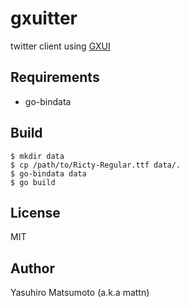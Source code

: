 # gxuitter

twitter client using [GXUI](https://github.com/google/gxui)

## Requirements

* go-bindata

## Build

```
$ mkdir data
$ cp /path/to/Ricty-Regular.ttf data/.
$ go-bindata data
$ go build
```

## License

MIT

## Author

Yasuhiro Matsumoto (a.k.a mattn)
